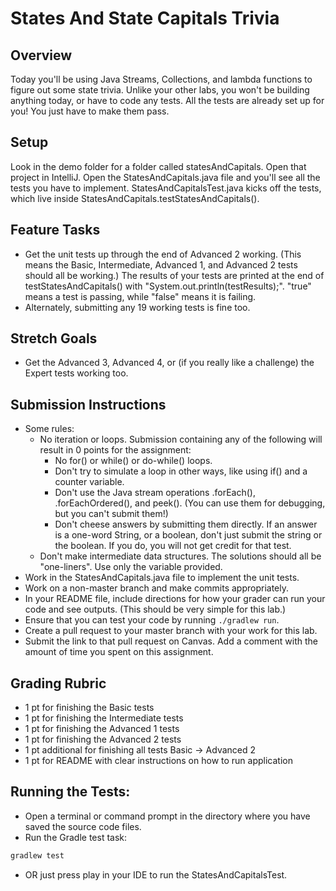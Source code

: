 # States And State Capitals Trivia

## Overview

Today you'll be using Java Streams, Collections, and lambda functions to figure out some state trivia. Unlike your other
labs, you won't be building anything today, or have to code any tests. All the tests are already set up for you! You
just have to make them pass.

## Setup

Look in the demo folder for a folder called statesAndCapitals. Open that project in IntelliJ. Open the
StatesAndCapitals.java file and you'll see all the tests you have to implement. StatesAndCapitalsTest.java kicks off the
tests, which live inside StatesAndCapitals.testStatesAndCapitals().

## Feature Tasks

- Get the unit tests up through the end of Advanced 2 working. (This means the Basic, Intermediate, Advanced 1, and
  Advanced 2 tests should all be working.) The results of your tests are printed at the end of testStatesAndCapitals()
  with "System.out.println(testResults);". "true" means a test is passing, while "false" means it is failing.
- Alternately, submitting any 19 working tests is fine too.

## Stretch Goals

- Get the Advanced 3, Advanced 4, or (if you really like a challenge) the Expert tests working too.

## Submission Instructions

* Some rules:
    * No iteration or loops. Submission containing any of the following will result in 0 points for the assignment:
        * No for() or while() or do-while() loops.
        * Don't try to simulate a loop in other ways, like using if() and a counter variable.
        * Don't use the Java stream operations .forEach(), .forEachOrdered(), and peek(). (You can use them for
          debugging, but you can't submit them!)
        * Don't cheese answers by submitting them directly. If an answer is a one-word String, or a boolean, don't just
          submit the string or the boolean. If you do, you will not get credit for that test.
    * Don't make intermediate data structures. The solutions should all be "one-liners". Use only the variable provided.
* Work in the StatesAndCapitals.java file to implement the unit tests.
* Work on a non-master branch and make commits appropriately.
* In your README file, include directions for how your grader can run your code and see outputs. (This should be very
  simple for this lab.)
* Ensure that you can test your code by running `./gradlew run`.
* Create a pull request to your master branch with your work for this lab.
* Submit the link to that pull request on Canvas. Add a comment with the amount of time you spent on this assignment.

## Grading Rubric

- 1 pt for finishing the Basic tests
- 1 pt for finishing the Intermediate tests
- 1 pt for finishing the Advanced 1 tests
- 1 pt for finishing the Advanced 2 tests
- 1 pt additional for finishing all tests Basic -> Advanced 2
- 1 pt for README with clear instructions on how to run application

## Running the Tests:

- Open a terminal or command prompt in the directory where you have saved the source code files.
- Run the Gradle test task:

``` bash
gradlew test
```

- OR just press play in your IDE to run the StatesAndCapitalsTest.